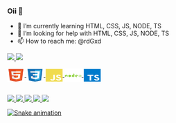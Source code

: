 ### Oii 👋

- 🌱 I’m currently learning HTML, CSS, JS, NODE, TS
- 🤔 I’m looking for help with HTML, CSS, JS, NODE, TS
- 📫 How to reach me: @rdGxd


<div>
  <a href="https://github.com/rdGxd">
  <img height="180em" src="https://github-readme-stats.vercel.app/api?username=rdGxd&show_icons=true&theme=vue-dark"/>
  <img height="180em" src="https://github-readme-stats.vercel.app/api/top-langs/?username=rdGxd&layout=compact&langs_count=16&show_icons=true&theme=vue-dark"/>
</div>

<div style="display: inline_block"><br>
  <img align="center" alt"rdG-HTML" height="30" width="40" src="https://raw.githubusercontent.com/devicons/devicon/master/icons/html5/html5-original.svg">
  <img align="center" alt"rdG-CSS" height="30" width="40" src="https://raw.githubusercontent.com/devicons/devicon/master/icons/css3/css3-original.svg">
  <img align="center" alt"rdG-Js" height="30" width="40" src="https://raw.githubusercontent.com/devicons/devicon/master/icons/javascript/javascript-plain.svg">
  <img align="center" alt"rdG-Node" height="30" width="40" src="https://raw.githubusercontent.com/devicons/devicon/master/icons/nodejs/nodejs-plain-wordmark.svg">
  <img align="center" alt"rdG-Ts" height="30" width="40" src="https://raw.githubusercontent.com/devicons/devicon/master/icons/typescript/typescript-plain.svg">
</div>

  ##
  
  <div>
    <a href="https://www.instagram.com/rdgxdd/" target="_blank"><img src="https://img.shields.io/badge/-Instagram-%23E4405F?style=for-the-badge&logo=instagram&logoColor=white">
    <a href="https://www.twitch.tv/rdGxdd" target="_blank"><img src="https://img.shields.io/badge/Twitch-9146FF?style=for-the-badge&logo=twitch&logoColor=white">
    <a href="https://twitter.com/rdGxd" target="_blank"><img src="https://img.shields.io/badge/Twitter-1DA1F2?style=for-the-badge&logo=twitter&logoColor=white">
    <a href="mailto:rodriigo.hora@outlook.com.br" target="_blank"><img src="https://img.shields.io/badge/Microsoft_Outlook-0078D4?style=for-the-badge&logo=microsoft-outlook&logoColor=white">
    <a href="https://www.linkedin.com/in/rodrigo-silva-496564240/" target="_blank"><img src="https://img.shields.io/badge/LinkedIn-0077B5?style=for-the-badge&logo=linkedin&logoColor=white">
  </div>

![Snake animation](https://github.com/rdGxd/dist/github-contribution-grid-snake.svg)
